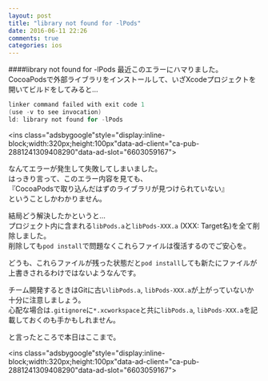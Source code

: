 ```yaml
---
layout: post
title: "library not found for -lPods"
date: 2016-06-11 22:26
comments: true
categories: ios
---
```


####library not found for -lPods
最近このエラーにハマりました。  
CocoaPodsで外部ライブラリをインストールして、いざXcodeプロジェクトを開いてビルドをしてみると...  

```objective-c
linker command failed with exit code 1
(use -v to see invocation)
ld: library not found for -lPods
```

<script async src="//pagead2.googlesyndication.com/pagead/js/adsbygoogle.js"></script>
<ins class="adsbygoogle"style="display:inline-block;width:320px;height:100px"data-ad-client="ca-pub-2881241309408290"data-ad-slot="6603059167"></ins>
<script>
(adsbygoogle = window.adsbygoogle || []).push({});
</script>

<!-- more -->

なんてエラーが発生して失敗してしまいました。  
はっきり言って、このエラー内容を見ても、  
『CocoaPodsで取り込んだはずのライブラリが見つけられていない』  
ということしかわかりません。  

結局どう解決したかというと...  
プロジェクト内に含まれる`libPods.a`と`libPods-XXX.a` (XXX: Target名)を全て削除しました。  
削除しても`pod install`で問題なくこれらファイルは復活するのでご安心を。  

どうも、これらファイルが残った状態だと`pod install`しても新たにファイルが上書きされるわけではないようなんです。  

チーム開発するときはGitに古い`libPods.a`, `libPods-XXX.a`が上がっていないか十分に注意しましょう。  
心配な場合は`.gitignore`に`*.xcworkspace`と共に`libPods.a`, `libPods-XXX.a`を記載しておくのも手かもしれません。  

と言ったところで本日はここまで。  

<script async src="//pagead2.googlesyndication.com/pagead/js/adsbygoogle.js"></script>
<ins class="adsbygoogle"style="display:inline-block;width:320px;height:100px"data-ad-client="ca-pub-2881241309408290"data-ad-slot="6603059167"></ins>
<script>
(adsbygoogle = window.adsbygoogle || []).push({});
</script>
